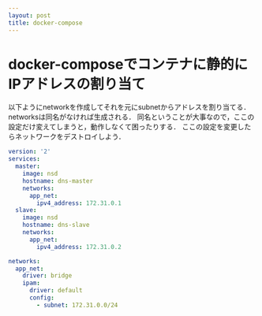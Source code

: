 ```yaml
---
layout: post
title: docker-compose
---
```


# docker-composeでコンテナに静的にIPアドレスの割り当て
以下ようにnetworkを作成してそれを元にsubnetからアドレスを割り当てる．
networksは同名がなければ生成される．
同名ということが大事なので，ここの設定だけ変えてしまうと，動作しなくて困ったりする．
ここの設定を変更したらネットワークをデストロイしよう．

```yml
version: '2'
services:
  master:
    image: nsd
    hostname: dns-master
    networks:
      app_net:
        ipv4_address: 172.31.0.1
  slave:
    image: nsd
    hostname: dns-slave
    networks:
      app_net:
        ipv4_address: 172.31.0.2

networks:
  app_net:
    driver: bridge
    ipam:
      driver: default
      config:
        - subnet: 172.31.0.0/24
```